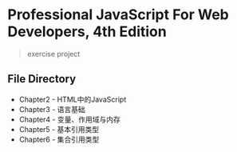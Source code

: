 # Professional JavaScript For Web Developers, 4th Edition

> exercise project

## File Directory

- Chapter2 - HTML中的JavaScript
- Chapter3 - 语言基础
- Chapter4 - 变量、作用域与内存
- Chapter5 - 基本引用类型
- Chapter6 - 集合引用类型